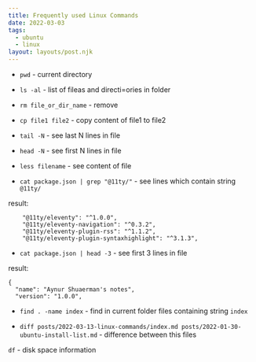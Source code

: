 ```yaml
---
title: Frequently used Linux Commands
date: 2022-03-03
tags:
  - ubuntu
  - linux
layout: layouts/post.njk
---
```


- `pwd` - current directory

- `ls -al` - list of fileas and directi=ories in folder

- `rm file_or_dir_name` - remove

- `cp file1 file2` - copy content of file1 to file2

- `tail -N` - see last N lines in file

- `head -N` - see first N lines in file

- `less filename` - see content of file

- `cat package.json | grep "@11ty/"` - see lines which contain string `@11ty/`

result:

```
    "@11ty/eleventy": "^1.0.0",
    "@11ty/eleventy-navigation": "^0.3.2",
    "@11ty/eleventy-plugin-rss": "^1.1.2",
    "@11ty/eleventy-plugin-syntaxhighlight": "^3.1.3",
```

- `cat package.json | head -3` - see first 3 lines in file

result:

```
{
  "name": "Aynur Shuaerman's notes",
  "version": "1.0.0",
```

- `find . -name index` - find in current folder files containing string `index`

- `diff posts/2022-03-13-linux-commands/index.md posts/2022-01-30-ubuntu-install-list.md` - difference between this files

`df` - disk space information
